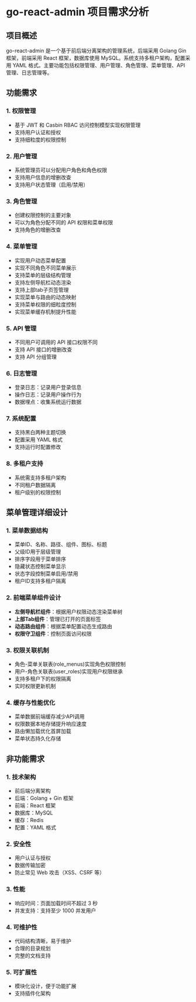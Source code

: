 # go-react-admin 项目需求分析

## 项目概述

go-react-admin 是一个基于前后端分离架构的管理系统，后端采用 Golang Gin 框架，前端采用 React 框架，数据库使用 MySQL。系统支持多租户架构，配置采用 YAML 格式。主要功能包括权限管理、用户管理、角色管理、菜单管理、API 管理、日志管理等。

## 功能需求

### 1. 权限管理
- 基于 JWT 和 Casbin RBAC 访问控制模型实现权限管理
- 支持用户认证和授权
- 支持细粒度的权限控制

### 2. 用户管理
- 系统管理员可以分配用户角色和角色权限
- 支持用户信息的增删改查
- 支持用户状态管理（启用/禁用）

### 3. 角色管理
- 创建权限控制的主要对象
- 可以为角色分配不同的 API 权限和菜单权限
- 支持角色的增删改查

### 4. 菜单管理
- 实现用户动态菜单配置
- 实现不同角色不同菜单展示
- 支持菜单的层级结构管理
- 支持左侧导航栏动态渲染
- 支持上部tab子页签管理
- 实现菜单与路由的动态映射
- 支持菜单权限的细粒度控制
- 实现菜单缓存机制提升性能

### 5. API 管理
- 不同用户可调用的 API 接口权限不同
- 支持 API 接口的增删改查
- 支持 API 分组管理

### 6. 日志管理
- 登录日志：记录用户登录信息
- 操作日志：记录用户操作行为
- 数据埋点：收集系统运行数据

### 7. 系统配置
- 支持黑白两种主题切换
- 配置采用 YAML 格式
- 支持运行时配置修改

### 8. 多租户支持
- 系统需支持多租户架构
- 不同租户数据隔离
- 租户级别的权限控制

## 菜单管理详细设计

### 1. 菜单数据结构
- 菜单ID、名称、路径、组件、图标、标题
- 父级ID用于层级管理
- 排序字段用于菜单排序
- 隐藏状态控制菜单显示
- 状态字段控制菜单启用/禁用
- 租户ID支持多租户隔离

### 2. 前端菜单组件设计
- **左侧导航栏组件**：根据用户权限动态渲染菜单树
- **上部Tab组件**：管理已打开的页面标签
- **动态路由组件**：根据菜单配置动态生成路由
- **权限守卫组件**：控制页面访问权限

### 3. 权限关联机制
- 角色-菜单关联表(role_menus)实现角色权限控制
- 用户-角色关联表(user_roles)实现用户权限继承
- 支持多租户下的权限隔离
- 实时权限更新机制

### 4. 缓存与性能优化
- 菜单数据前端缓存减少API调用
- 权限数据本地存储提升响应速度
- 路由懒加载优化首屏加载
- 菜单状态持久化存储

## 非功能需求

### 1. 技术架构
- 前后端分离架构
- 后端：Golang + Gin 框架
- 前端：React 框架
- 数据库：MySQL
- 缓存：Redis
- 配置：YAML 格式

### 2. 安全性
- 用户认证与授权
- 数据传输加密
- 防止常见 Web 攻击（XSS、CSRF 等）

### 3. 性能
- 响应时间：页面加载时间不超过 3 秒
- 并发支持：支持至少 1000 并发用户

### 4. 可维护性
- 代码结构清晰，易于维护
- 合理的目录规划
- 完整的文档支持

### 5. 可扩展性
- 模块化设计，便于功能扩展
- 支持插件化架构